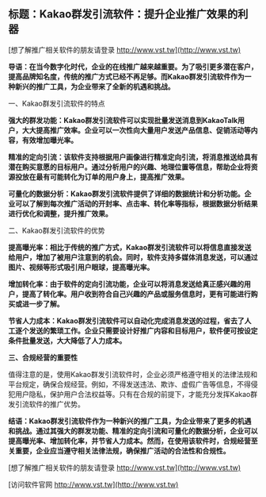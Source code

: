 ## **标题：Kakao群发引流软件：提升企业推广效果的利器**

[想了解推广相关软件的朋友请登录 http://www.vst.tw](http://www.vst.tw)

**导语：在当今数字化时代，企业的在线推广越来越重要。为了吸引更多潜在客户，提高品牌知名度，传统的推广方式已经不再足够。而Kakao群发引流软件作为一种新兴的推广工具，为企业带来了全新的机遇和挑战。**

一、Kakao群发引流软件的特点

**强大的群发功能：Kakao群发引流软件可以实现批量发送消息到KakaoTalk用户，大大提高推广效率。企业可以一次性向大量用户发送产品信息、促销活动等内容，有效增加曝光率。**

**精准的定向引流：该软件支持根据用户画像进行精准定向引流，将消息推送给具有潜在购买意愿的目标用户。通过分析用户的兴趣、地理位置等信息，帮助企业将资源投放在最有可能转化为订单的用户身上，提高推广效果。**

**可量化的数据分析：Kakao群发引流软件提供了详细的数据统计和分析功能。企业可以了解到每次推广活动的开封率、点击率、转化率等指标，根据数据分析结果进行优化和调整，提升推广效果。**

二、Kakao群发引流软件的优势

**提高曝光率：相比于传统的推广方式，Kakao群发引流软件可以将信息直接发送给用户，增加了被用户注意到的机会。同时，软件支持多媒体消息发送，可以通过图片、视频等形式吸引用户眼球，提高曝光率。**

**增加转化率：由于软件的定向引流功能，企业可以将消息发送给真正感兴趣的用户，提高了转化率。用户收到符合自己兴趣的产品或服务信息时，更有可能进行购买或进一步了解。**

**节省人力成本：Kakao群发引流软件可以自动化完成消息发送的过程，省去了人工逐个发送的繁琐工作。企业只需要设计好推广内容和目标用户，软件便可按设定条件批量发送，大大降低了人力成本。**

**三、合规经营的重要性**

值得注意的是，使用Kakao群发引流软件时，企业必须严格遵守相关的法律法规和平台规定，确保合规经营。例如，不得发送违法、欺诈、虚假广告等信息，不得侵犯用户隐私，保护用户合法权益等。只有在合规的前提下，才能充分发挥Kakao群发引流软件的推广优势。

**结语：Kakao群发引流软件作为一种新兴的推广工具，为企业带来了更多的机遇和挑战。通过其强大的群发功能、精准的定向引流和可量化的数据分析，企业可以提高曝光率、增加转化率，并节省人力成本。然而，在使用该软件时，合规经营至关重要，企业应当遵守相关法律法规，确保推广活动的合法性和合规性。**

[想了解推广相关软件的朋友请登录 http://www.vst.tw](http://www.vst.tw)


[访问软件官网 http://www.vst.tw](http://www.vst.tw)
